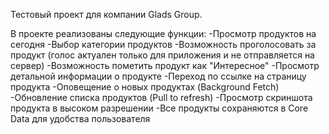 Тестовый проект для компании Glads Group. 

В проекте реализованы следующие функции:
-Просмотр продуктов на сегодня
-Выбор категории продуктов
-Возможность проголосовать за продукт (голос актуален только для приложения и не отправляется на сервер)
-Возможность пометить продукт как "Интересное"
-Просмотр детальной информации о продукте
-Переход по ссылке на страницу продукта
-Оповещение о новых продуктах (Background Fetch)
-Обновление списка продуктов (Pull to refresh)
-Просмотр скриншота продукта в высоком разрешении
-Все продукты сохраняются в Core Data для удобства пользователя
